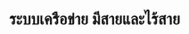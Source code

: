 ---
title: ระบบเครือข่าย มีสายและไร้สาย
thumbnail: "/assets/uploads/placeholder.png"
description: Ipsum lorem

---